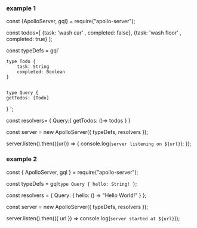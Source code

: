 ### example 1

const {ApolloServer, gql} = require("apollo-server");


const todos=[
    {task: 'wash car' , completed: false},
    {task: 'wash floor' , completed: true}
];


const typeDefs = gql`

    type Todo {
        task: String
        completed: Boolean
    }


    type Query {
    getTodos: [Todo]
  }
`;

const resolvers= {
    Query:{
        getTodos: ()=> todos
    }
}


const server = new ApolloServer({
    typeDefs,
    resolvers
});

server.listen().then(({url}) => {
    console.log(`server listening on ${url}`);
});



### example 2
const { ApolloServer, gql } = require("apollo-server");

const typeDefs = gql`
  type Query {
    hello: String!
  }
`;

const resolvers = {
  Query: {
    hello: () => "Hello World!"
  }
};

const server = new ApolloServer({ typeDefs, resolvers });

server.listen().then(({ url }) => console.log(`server started at ${url}`));
